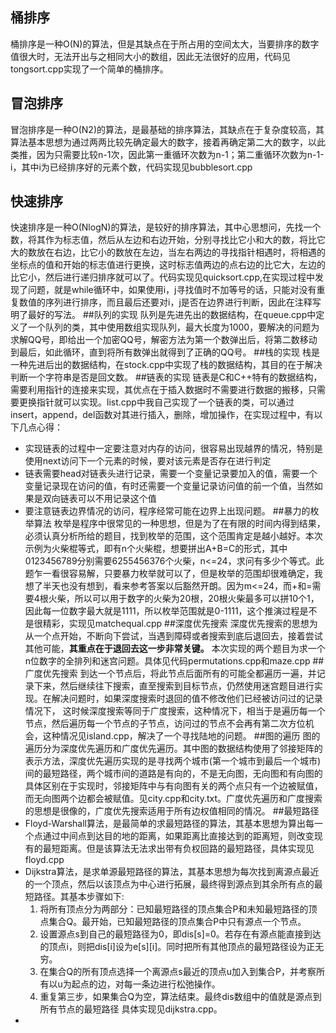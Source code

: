 ## 桶排序
桶排序是一种O(N)的算法，但是其缺点在于所占用的空间太大，当要排序的数字值很大时，无法开出与之相同大小的数组，因此无法很好的应用，代码见tongsort.cpp实现了一个简单的桶排序。
## 冒泡排序
冒泡排序是一种O(N2)的算法，是最基础的排序算法，其缺点在于复杂度较高，其算法基本思想为通过两两比较先确定最大的数字，接着再确定第二大的数字，以此类推，因为只需要比较n-1次，因此第一重循环次数为n-1；第二重循环次数为n-1-i，其中i为已经排序好的元素个数，代码实现见bubblesort.cpp
## 快速排序
快速排序是一种O(NlogN)的算法，是较好的排序算法，其中心思想问，先找一个数，将其作为标志值，然后从左边和右边开始，分别寻找比它小和大的数，将比它大的数放在右边，比它小的数放在左边，当左右两边的寻找指针相遇时，将相遇的坐标点的值和开始的标志值进行更换，这时标志值两边的点右边的比它大，左边的比它小，然后进行递归排序就可以了。代码实现见quicksort.cpp,在实现过程中发现了问题，就是while循环中，如果使用i，j寻找值时不加等号的话，只能对没有重复数值的序列进行排序，而且最后还要对i，j是否在边界进行判断，因此在注释写明了最好的写法。
##队列的实现
队列是先进先出的数据结构，在queue.cpp中定义了一个队列的类，其中使用数组实现队列，最大长度为1000，要解决的问题为求解QQ号，即给出一个加密QQ号，解密方法为第一个数弹出后，将第二数移动到最后，如此循环，直到将所有数弹出就得到了正确的QQ号。
##栈的实现
栈是一种先进后出的数据结构，在stock.cpp中实现了栈的数据结构，其目的在于解决判断一个字符串是否是回文数。
##链表的实现
链表是C和C++特有的数据结构，需要利用指针的连接来实现，其优点在于插入数据时不需要进行数据的搬移，只需要更换指针就可以实现。list.cpp中我自己实现了一个链表的类，可以通过insert，append，del函数对其进行插入，删除，增加操作，在实现过程中，有以下几点心得：
* 实现链表的过程中一定要注意对内存的访问，很容易出现越界的情况，特别是使用next访问下一个元素的时候，要对该元素是否存在进行判定
* 链表需要head对链表头进行记录，需要一个变量记录要加入的值，需要一个变量记录现在访问的值，有时还需要一个变量记录访问值的前一个值，当然如果是双向链表可以不用记录这个值
* 要注意链表边界情况的访问，程序经常可能在边界上出现问题。
##暴力的枚举算法
枚举是程序中很常见的一种思想，但是为了在有限的时间内得到结果，必须认真分析所给的题目，找到枚举的范围，这个范围肯定是越小越好。本次示例为火柴棍等式，即有n个火柴棍，想要拼出A+B=C的形式，其中0123456789分别需要6255456376个火柴，n<=24，求问有多少个等式。此题乍一看很容易解，只要暴力枚举就可以了，但是枚举的范围却很难确定，我想了半天也没有想到，看来参考答案以后豁然开朗。因为m<=24，而+和=需要4根火柴，所以可以用于数字的火柴为20根，20根火柴最多可以拼10个1，因此每一位数字最大就是1111，所以枚举范围就是0-1111，这个推演过程是不是很精彩，实现见matchequal.cpp
##深度优先搜索
深度优先搜索的思想为从一个点开始，不断向下尝试，当遇到障碍或者搜索到底后退回去，接着尝试其他可能，**其重点在于退回去这一步非常关键。** 本次实现的两个题目为求一个n位数字的全排列和迷宫问题。具体见代码permutations.cpp和maze.cpp
##广度优先搜索
到达一个节点后，将此节点后面所有的可能全都遍历一遍，并记录下来，然后继续往下搜索，直至搜索到目标节点，仍然使用迷宫题目进行实现。在解决问题时，如果深度搜索时退回的值不修改他们已经被访问过的记录情况下， 这时候深度搜索等同于广度搜索，这种情况下，相当于是遍历每一个节点，然后遍历每一个节点的子节点，访问过的节点不会再有第二次方位机会，这种情况见island.cpp，解决了一个寻找陆地的问题。
##图的遍历
图的遍历分为深度优先遍历和广度优先遍历。其中图的数据结构使用了邻接矩阵的表示方法，深度优先遍历实现的是寻找两个城市(第一个城市到最后一个城市)间的最短路径，两个城市间的道路是有向的，不是无向图，无向图和有向图的具体区别在于实现时，邻接矩阵中与有向图有关的两个点只有一个边被赋值，而无向图两个边都会被赋值。见city.cpp和city.txt。广度优先遍历和广度搜索的思想是很像的，广度优先搜索适用于所有边权值相同的情况。
##最短路径
* Floyd-Warshall算法，是最简单的求最短路径的算法，其基本思想为算出每一个点通过中间点到达目的地的距离，如果距离比直接达到的距离短，则改变现有的最短距离。但是该算法无法求出带有负权回路的最短路径，具体实现见floyd.cpp
* Dijkstra算法，是求单源最短路径的算法，其基本思想为每次找到离源点最近的一个顶点，然后以该顶点为中心进行拓展，最终得到源点到其余所有点的最短路径。其基本步骤如下:
    1. 将所有顶点分为两部分：已知最短路径的顶点集合P和未知最短路径的顶点集合Q。最开始，已知最短路径的顶点集合P中只有源点一个节点。
    2. 设置源点s到自己的最短路径为0，即dis[s]=0。若存在有源点能直接到达的顶点i，则把dis[i]设为e[s][i]。同时把所有其他顶点的最短路径设为正无穷。
    3. 在集合Q的所有顶点选择一个离源点s最近的顶点u加入到集合P，并考察所有以u为起点的边，对每一条边进行松弛操作。
    4. 重复第三步，如果集合Q为空，算法结束。最终dis数组中的值就是源点到所有节点的最短路径
具体实现见dijkstra.cpp。
*  
